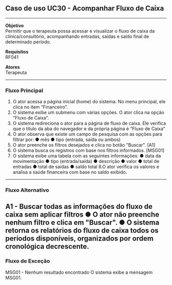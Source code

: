 ## Caso de uso UC30 - Acompanhar Fluxo de Caixa

---
**Objetivo**  
Permitir que o terapeuta possa acessar e visualizar o fluxo de
caixa da clínica/consultório, acompanhando entradas, saídas e
saldo final de determinado período.


**Requisitos**  
RF041

**Atores**  
Terapeuta

--- 

### Fluxo Principal

1. O ator acessa a página inicial (home) do sistema. No menu
principal, ele clica no item “Financeiro”.
2. O sistema exibe um submenu com várias opções. O ator
clica na opção “Fluxo de Caixa”.
3. O sistema redireciona o ator para a página de fluxo de caixa.
Ele verifica que o título da aba do navegador e da própria
página é “Fluxo de Caixa”
4. O ator observa que existe um campo de pesquisa com as
opções para filtrar por:
● mês
● tipo (entrada, saída ou ambos)
5. O ator preenche os filtros desejados e clica no botão
"Buscar". [A1]
6. O sistema busca os registros com base nos filtros
informados. [MSG01]
7. O sistema exibe uma tabela com as seguintes informações:
● data da movimentação
● tipo (entrada/saída)
● descrição
● valor
● total de entradas
● total de saídas
● saldo total
8.O ator verifica os valores e analisa a saúde financeira com
base no saldo exibido.

---
### Fluxo Alternativo

A1 - Buscar todas as informações do fluxo de caixa sem aplicar filtros
● O ator não preenche nenhum filtro e clica em "Buscar".
● O sistema retorna os relatórios do fluxo de caixa todos
os períodos disponíveis, organizados por ordem
cronológica decrescente.
---
### Fluxo de Exceção

MSG01 - Nenhum resultado encontrado
O sistema exibe a mensagem MSG01.